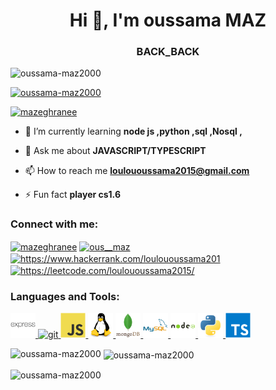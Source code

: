 <h1 align="center">Hi 👋, I'm oussama MAZ</h1>
<h3 align="center">BACK_BACK</h3>

<p align="left"> <img src="https://komarev.com/ghpvc/?username=oussama-maz2000&label=Profile%20views&color=0e75b6&style=flat" alt="oussama-maz2000" /> </p>

<p align="left"> <a href="https://github.com/ryo-ma/github-profile-trophy"><img src="https://github-profile-trophy.vercel.app/?username=oussama-maz2000" alt="oussama-maz2000" /></a> </p>

<p align="left"> <a href="https://twitter.com/mazeghranee" target="blank"><img src="https://img.shields.io/twitter/follow/mazeghranee?logo=twitter&style=for-the-badge" alt="mazeghranee" /></a> </p>

- 🌱 I’m currently learning **node js ,python ,sql ,Nosql ,**

- 💬 Ask me about **JAVASCRIPT/TYPESCRIPT**

- 📫 How to reach me **loulououssama2015@gmail.com**

- ⚡ Fun fact **player cs1.6**

<h3 align="left">Connect with me:</h3>
<p align="left">
<a href="https://twitter.com/mazeghranee" target="blank"><img align="center" src="https://raw.githubusercontent.com/rahuldkjain/github-profile-readme-generator/master/src/images/icons/Social/twitter.svg" alt="mazeghranee" height="30" width="40" /></a>
<a href="https://instagram.com/ous__maz" target="blank"><img align="center" src="https://raw.githubusercontent.com/rahuldkjain/github-profile-readme-generator/master/src/images/icons/Social/instagram.svg" alt="ous__maz" height="30" width="40" /></a>
<a href="https://www.hackerrank.com/https://www.hackerrank.com/loulououssama201" target="blank"><img align="center" src="https://raw.githubusercontent.com/rahuldkjain/github-profile-readme-generator/master/src/images/icons/Social/hackerrank.svg" alt="https://www.hackerrank.com/loulououssama201" height="30" width="40" /></a>
<a href="https://www.leetcode.com/https://leetcode.com/loulououssama2015/" target="blank"><img align="center" src="https://raw.githubusercontent.com/rahuldkjain/github-profile-readme-generator/master/src/images/icons/Social/leet-code.svg" alt="https://leetcode.com/loulououssama2015/" height="30" width="40" /></a>
</p>

<h3 align="left">Languages and Tools:</h3>
<p align="left"> <a href="https://expressjs.com" target="_blank" rel="noreferrer"> <img src="https://raw.githubusercontent.com/devicons/devicon/master/icons/express/express-original-wordmark.svg" alt="express" width="40" height="40"/> </a> <a href="https://git-scm.com/" target="_blank" rel="noreferrer"> <img src="https://www.vectorlogo.zone/logos/git-scm/git-scm-icon.svg" alt="git" width="40" height="40"/> </a> <a href="https://developer.mozilla.org/en-US/docs/Web/JavaScript" target="_blank" rel="noreferrer"> <img src="https://raw.githubusercontent.com/devicons/devicon/master/icons/javascript/javascript-original.svg" alt="javascript" width="40" height="40"/> </a> <a href="https://www.linux.org/" target="_blank" rel="noreferrer"> <img src="https://raw.githubusercontent.com/devicons/devicon/master/icons/linux/linux-original.svg" alt="linux" width="40" height="40"/> </a> <a href="https://www.mongodb.com/" target="_blank" rel="noreferrer"> <img src="https://raw.githubusercontent.com/devicons/devicon/master/icons/mongodb/mongodb-original-wordmark.svg" alt="mongodb" width="40" height="40"/> </a> <a href="https://www.mysql.com/" target="_blank" rel="noreferrer"> <img src="https://raw.githubusercontent.com/devicons/devicon/master/icons/mysql/mysql-original-wordmark.svg" alt="mysql" width="40" height="40"/> </a> <a href="https://nodejs.org" target="_blank" rel="noreferrer"> <img src="https://raw.githubusercontent.com/devicons/devicon/master/icons/nodejs/nodejs-original-wordmark.svg" alt="nodejs" width="40" height="40"/> </a> <a href="https://www.python.org" target="_blank" rel="noreferrer"> <img src="https://raw.githubusercontent.com/devicons/devicon/master/icons/python/python-original.svg" alt="python" width="40" height="40"/> </a> <a href="https://www.typescriptlang.org/" target="_blank" rel="noreferrer"> <img src="https://raw.githubusercontent.com/devicons/devicon/master/icons/typescript/typescript-original.svg" alt="typescript" width="40" height="40"/> </a> </p>

<p><img align="left" src="https://github-readme-stats.vercel.app/api/top-langs?username=oussama-maz2000&show_icons=true&locale=en&layout=compact" alt="oussama-maz2000" /></p>

<p>&nbsp;<img align="center" src="https://github-readme-stats.vercel.app/api?username=oussama-maz2000&show_icons=true&locale=en" alt="oussama-maz2000" /></p>

<p><img align="center" src="https://github-readme-streak-stats.herokuapp.com/?user=oussama-maz2000&" alt="oussama-maz2000" /></p>
